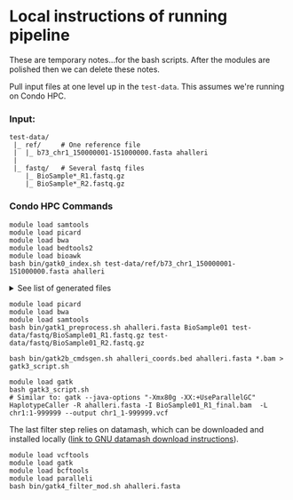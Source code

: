 # Local instructions of running pipeline

These are temporary notes...for the bash scripts. After the modules are polished then we can delete these notes.

Pull input files at one level up in the `test-data`. This assumes we're running on Condo HPC. 

### Input:

```
test-data/
 |_ ref/     # One reference file
 |  |_ b73_chr1_150000001-151000000.fasta ahalleri
 |
 |_ fastq/   # Several fastq files
    |_ BioSample*_R1.fastq.gz
    |_ BioSample*_R2.fastq.gz
```

### Condo HPC Commands

```
module load samtools
module load picard
module load bwa
module load bedtools2
module load bioawk
bash bin/gatk0_index.sh test-data/ref/b73_chr1_150000001-151000000.fasta ahalleri
```

<details><summary>See list of generated files</summary>

```
-rw-r--r--. 1 jenchang its-hpc-condo-severin 1012505 Sep  3 11:23 ahalleri.fasta
-rw-r--r--. 1 jenchang its-hpc-condo-severin      12 Sep  3 11:23 ahalleri.length
-rw-r--r--. 1 jenchang its-hpc-condo-severin  500048 Sep  3 11:23 ahalleri.fasta.sa
-rw-r--r--. 1 jenchang its-hpc-condo-severin  250001 Sep  3 11:23 ahalleri.fasta.pac
-rw-r--r--. 1 jenchang its-hpc-condo-severin      20 Sep  3 11:23 ahalleri.fasta.fai
-rw-r--r--. 1 jenchang its-hpc-condo-severin 1000072 Sep  3 11:23 ahalleri.fasta.bwt
-rw-r--r--. 1 jenchang its-hpc-condo-severin      37 Sep  3 11:23 ahalleri.fasta.ann
-rw-r--r--. 1 jenchang its-hpc-condo-severin      11 Sep  3 11:23 ahalleri.fasta.amb
-rw-r--r--. 1 jenchang its-hpc-condo-severin     146 Sep  3 11:23 ahalleri.dict
-rw-r--r--. 1 jenchang its-hpc-condo-severin      14 Sep  3 11:23 ahalleri_coords.list
```
 
</details>

```
module load picard
module load bwa
module load samtools
bash bin/gatk1_preprocess.sh ahalleri.fasta BioSample01 test-data/fastq/BioSample01_R1.fastq.gz test-data/fastq/BioSample01_R2.fastq.gz

bash bin/gatk2b_cmdsgen.sh ahalleri_coords.bed ahalleri.fasta *.bam > gatk3_script.sh

module load gatk
bash gatk3_script.sh
# Similar to: gatk --java-options "-Xmx80g -XX:+UseParallelGC" HaplotypeCaller -R ahalleri.fasta -I BioSample01_R1_final.bam  -L chr1:1-999999 --output chr1_1-999999.vcf
```

The last filter step relies on datamash, which can be downloaded and installed locally ([link to GNU datamash download instructions](https://www.gnu.org/software/datamash/download/)). 

```
module load vcftools
module load gatk
module load bcftools
module load paralleli
bash bin/gatk4_filter_mod.sh ahalleri.fasta

```
